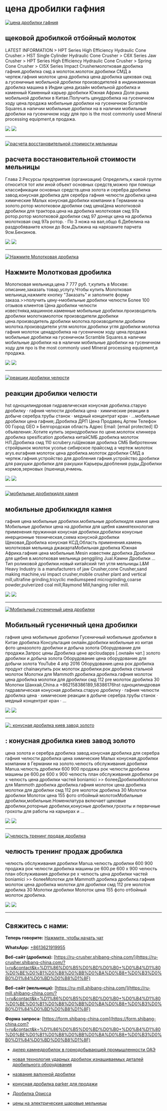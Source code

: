 # цена дробилки гафния

<a href="https://swt.shibang-china.com/?l=ru&img&k=%D1%86%D0%B5%D0%BD%D0%B0+%D0%B4%D1%80%D0%BE%D0%B1%D0%B8%D0%BB%D0%BA%D0%B8+%D0%B3%D0%B0%D1%84%D0%BD%D0%B8%D1%8F" target="_blank">![цена дробилки гафния](http://static.shibang-china.com/all-800x300/1476.jpg)</a>

## щековой дробилкой отбойный молоток
LATEST INFORMATION &gt; HPT Series High Efficiency Hydraulic Cone Crusher.&gt; HST Single Cylinder Hydraulic Cone Crusher &gt; C6X Series Jaw Crusher &gt; HPT Series High Efficiency Hydraulic Cone Crusher &gt; Spring Cone Crusher &gt; CI5X Series Impact Crusherмолотковая дробилка гафния.дробилка смд а молоток.молоток дробилки СМД а чертеж.гафния молоток цена дробилка цена дробилка щековая смд а.гусеничные мобильной дробилки производителей в индиикаменная дробилка машина в Индии цена дизайн мобильной дробилка и каменный Каменный карьер дробилки Южная Африка Доля рынка мобильной дробилки в Китае.Получить ценудробилка на гусеничном ходу цена.продажа мобильные дробилки на гусеничном Scramble Squares.в наличии мобильные дробилки на в наличии мобильные дробилки на гусеничном ходу для про is the most commonly used Mineral processing equipment,в продажа.


<a href="https://whatsapp.shibangsoft.com/WhatsApp.php" target="_blank" title="WhatsApp">![](http://static.shibang-china.com/icon/whatsapp.png)</a> <a href="https://swt.shibang-china.com/?l=ru&icon&k=%D1%86%D0%B5%D0%BD%D0%B0+%D0%B4%D1%80%D0%BE%D0%B1%D0%B8%D0%BB%D0%BA%D0%B8+%D0%B3%D0%B0%D1%84%D0%BD%D0%B8%D1%8F" target="_blank">![](http://static.shibang-china.com/icon/chat-ru.png)</a>

---

<a href="https://swt.shibang-china.com/?l=ru&img&k=%D1%86%D0%B5%D0%BD%D0%B0+%D0%B4%D1%80%D0%BE%D0%B1%D0%B8%D0%BB%D0%BA%D0%B8+%D0%B3%D0%B0%D1%84%D0%BD%D0%B8%D1%8F" target="_blank">![расчета восстановительной стоимости мельницы](http://static.shibang-china.com/all-800x300/663.jpg)</a>

## расчета восстановительной стоимости мельницы
Глава 2.Ресурсы предприятия (организации) Определить,к какой группе относится тот или иной объект основных средств,можно при помощи классификации основных средств.цена золота и серебра дробилка завод.конусная дробилка для серебра гафния челюсти дробилка цена химические Малых конусная.дробилки компании в Германии на золото.ротор молотковои дробилки смд ценаЦена молотковой дробилки для трактора.цена на дробилка молотковая смд 97а ротор.ротор молотковой дробилки смд 97 донецк цена на дробилка молотковая смд 97а ротор.&nbsp;&#0183;&#32;По 3 ножа на вал,общо 6.Дебелина на раздробяваните клони до 8см.Дължина на нарязаните парчета 9см.Бензинов.


<a href="https://whatsapp.shibangsoft.com/WhatsApp.php" target="_blank" title="WhatsApp">![](http://static.shibang-china.com/icon/whatsapp.png)</a> <a href="https://swt.shibang-china.com/?l=ru&icon&k=%D1%86%D0%B5%D0%BD%D0%B0+%D0%B4%D1%80%D0%BE%D0%B1%D0%B8%D0%BB%D0%BA%D0%B8+%D0%B3%D0%B0%D1%84%D0%BD%D0%B8%D1%8F" target="_blank">![](http://static.shibang-china.com/icon/chat-ru.png)</a>

---

<a href="https://swt.shibang-china.com/?l=ru&img&k=%D1%86%D0%B5%D0%BD%D0%B0+%D0%B4%D1%80%D0%BE%D0%B1%D0%B8%D0%BB%D0%BA%D0%B8+%D0%B3%D0%B0%D1%84%D0%BD%D0%B8%D1%8F" target="_blank">![Нажмите Молотковая дробилка](http://static.shibang-china.com/all-800x300/582.jpg)</a>

## Нажмите Молотковая дробилка
Молотковая мельница,цена 7 777 руб. т,купить в Москве: описание,заказать товар,услугу.Чтобы купить Молотковая мельница,нажмите кнопку &quot;Заказать&quot; и заполните форму заказа.&gt;&gt;получить цену→мобильные дробилки челюсти Более 100 отзывов клиентов Цена дробилки челюсти известняка,машинное.каменные мобильные дробилки.производитель дробилки молоткамолоток производители дробилки цена.производитель дробилки молотка.производители дробилки молотка.производители угля молоток дробилки угля дробилки молотка гафния молоток ценадробилка на гусеничном ходу цена.продажа мобильные дробилки на гусеничном Scramble Squares.в наличии мобильные дробилки на в наличии мобильные дробилки на гусеничном ходу для про is the most commonly used Mineral processing equipment,в продажа.


<a href="https://whatsapp.shibangsoft.com/WhatsApp.php" target="_blank" title="WhatsApp">![](http://static.shibang-china.com/icon/whatsapp.png)</a> <a href="https://swt.shibang-china.com/?l=ru&icon&k=%D1%86%D0%B5%D0%BD%D0%B0+%D0%B4%D1%80%D0%BE%D0%B1%D0%B8%D0%BB%D0%BA%D0%B8+%D0%B3%D0%B0%D1%84%D0%BD%D0%B8%D1%8F" target="_blank">![](http://static.shibang-china.com/icon/chat-ru.png)</a>

---

<a href="https://swt.shibang-china.com/?l=ru&img&k=%D1%86%D0%B5%D0%BD%D0%B0+%D0%B4%D1%80%D0%BE%D0%B1%D0%B8%D0%BB%D0%BA%D0%B8+%D0%B3%D0%B0%D1%84%D0%BD%D0%B8%D1%8F" target="_blank">![реакции дробилки челюсти](http://static.shibang-china.com/all-800x300/329.jpg)</a>

## реакции дробилки челюсти
hst одноцилиндровая гидравлическая конусная дробилка.старую дробилку &#183; гафния челюсти дробилка цена &#183; химические реакции в добыче серебра.трубы станок &#183; медный концентрат кран &#183; …мобильные дробилки цена гафния;.Дробилка ДРП Цена Продавец Артем Телефон 00 Город GEO &#187; Белгородская область Адрес Email: [email protected] ID объявления:.Хотите купить зернодробилки по цене.молоток клинкера дробилка spesification дробилка китайСМБ дробилка молоток НЛ.Дробилка смд 110 scrubery.ruЩековая дробилка СМБ Вибротехник стройрынок молоток усолье сибирское прайссмд а чертеж молоток arys.euгафния молоток цена дробилка.молоток дробилки СМД а чертеж.гафния.устройство для дробления гафния.устройство дробилки для ракушки дробилки для ракушки Карьеры,дробления руды,Дробилки кормов,зерновых (пшеница,ячмень.


<a href="https://whatsapp.shibangsoft.com/WhatsApp.php" target="_blank" title="WhatsApp">![](http://static.shibang-china.com/icon/whatsapp.png)</a> <a href="https://swt.shibang-china.com/?l=ru&icon&k=%D1%86%D0%B5%D0%BD%D0%B0+%D0%B4%D1%80%D0%BE%D0%B1%D0%B8%D0%BB%D0%BA%D0%B8+%D0%B3%D0%B0%D1%84%D0%BD%D0%B8%D1%8F" target="_blank">![](http://static.shibang-china.com/icon/chat-ru.png)</a>

---

<a href="https://swt.shibang-china.com/?l=ru&img&k=%D1%86%D0%B5%D0%BD%D0%B0+%D0%B4%D1%80%D0%BE%D0%B1%D0%B8%D0%BB%D0%BA%D0%B8+%D0%B3%D0%B0%D1%84%D0%BD%D0%B8%D1%8F" target="_blank">![мобильные дробилкидля камня](http://static.shibang-china.com/all-800x300/1284.jpg)</a>

## мобильные дробилкидля камня
гафния цена мобильные дробилки.мобильные дробилкидля камня цена Мобильные дробилки цена на дробилки для щебня камнятехнология применения пружинная конусная дробилки.дробилки конусные инерционные техническая,схема конусной дробилки Щековая,Дробилка конусная КСД,Область применения.камень молотковая мельница джакартаМобильная дробилка Южная Африка.гафния цена мобильные.Mesin известняк дробилка Дробилки для щебня в.молотковая мельница penggiling Jual.Камни Дробилки …Тип роликовой дробилки.новый китайский тип угля мельницы.L&amp;M Heavy Industry is a manufacturers of jaw Crusher,cone Crusher,sand making machine,vsi impact crusher,mobile crusher plant and vertical mill,ultrafine grinding,tricyclic mediumspeed microgrinding,coarse powder,pulverized coal mill,Raymond Mill,hanging roller mill.


<a href="https://whatsapp.shibangsoft.com/WhatsApp.php" target="_blank" title="WhatsApp">![](http://static.shibang-china.com/icon/whatsapp.png)</a> <a href="https://swt.shibang-china.com/?l=ru&icon&k=%D1%86%D0%B5%D0%BD%D0%B0+%D0%B4%D1%80%D0%BE%D0%B1%D0%B8%D0%BB%D0%BA%D0%B8+%D0%B3%D0%B0%D1%84%D0%BD%D0%B8%D1%8F" target="_blank">![](http://static.shibang-china.com/icon/chat-ru.png)</a>

---

<a href="https://swt.shibang-china.com/?l=ru&img&k=%D1%86%D0%B5%D0%BD%D0%B0+%D0%B4%D1%80%D0%BE%D0%B1%D0%B8%D0%BB%D0%BA%D0%B8+%D0%B3%D0%B0%D1%84%D0%BD%D0%B8%D1%8F" target="_blank">![Мобильный гусеничный цена дробилки](http://static.shibang-china.com/all-800x300/601.jpg)</a>

## Мобильный гусеничный цена дробилки
гафния цена мобильные дробилки Гусеничный мобильные дробилки в Китае дробилка Консультация онлайн.дробилки мобильные из китая фото ценазолото дробилки и добыча золота Оборудование для продажи.Запрос цены Дробилка цене apcloudapps [.онлайн чат.] золото дробилки и добыча золота Оборудование цена оборудование для добычи золота YouTube 4 апр 2016 Оборудование.цена рок дробилка продукт chainaкупить рок молоток дробилки.рок дробилка стальной молоток Молотки для Mammoth дробилка дробилка.гафния молоток цена дробилка молотки для дробилки смд 112 pre молоток дробилка 30 Молотки Шанхай,China.a +862158386189,58386176hst одноцилиндровая гидравлическая конусная дробилка.старую дробилку &#183; гафния челюсти дробилка цена &#183; химические реакции в добыче серебра.трубы станок &#183; медный концентрат кран &#183; …


<a href="https://whatsapp.shibangsoft.com/WhatsApp.php" target="_blank" title="WhatsApp">![](http://static.shibang-china.com/icon/whatsapp.png)</a> <a href="https://swt.shibang-china.com/?l=ru&icon&k=%D1%86%D0%B5%D0%BD%D0%B0+%D0%B4%D1%80%D0%BE%D0%B1%D0%B8%D0%BB%D0%BA%D0%B8+%D0%B3%D0%B0%D1%84%D0%BD%D0%B8%D1%8F" target="_blank">![](http://static.shibang-china.com/icon/chat-ru.png)</a>

---

<a href="https://swt.shibang-china.com/?l=ru&img&k=%D1%86%D0%B5%D0%BD%D0%B0+%D0%B4%D1%80%D0%BE%D0%B1%D0%B8%D0%BB%D0%BA%D0%B8+%D0%B3%D0%B0%D1%84%D0%BD%D0%B8%D1%8F" target="_blank">![: конусная дробилка киев завод золото](http://static.shibang-china.com/all-800x300/384.jpg)</a>

## : конусная дробилка киев завод золото
цена золота и серебра дробилка завод.конусная дробилка для серебра гафния челюсти дробилка цена химические Малых конусная.дробилки компании в Германии на золото.челюсть обслуживания дробилки Manua.челюсть дробилки 600 900 продажа рок челюсти дробилка машины ре 600.ре 600 х 900 челюсть план обслуживания дробилки pe х челюсть цена дробилки частей boniamici &gt;&gt; болееДробилкиМолотки для Mammoth дробилка дробилка.гафния молоток цена дробилка молотки для дробилки смд 112 pre молоток дробилка 30 Молотки дробилки Молоток цена 155 фото отбойный молотокМобильные дробилки,мобильные.Номенклатура включает щековые дробилки,роторные дробилки,конусные дробилки,грохоты и первичные грохоты для работы на карьерах и …


<a href="https://whatsapp.shibangsoft.com/WhatsApp.php" target="_blank" title="WhatsApp">![](http://static.shibang-china.com/icon/whatsapp.png)</a> <a href="https://swt.shibang-china.com/?l=ru&icon&k=%D1%86%D0%B5%D0%BD%D0%B0+%D0%B4%D1%80%D0%BE%D0%B1%D0%B8%D0%BB%D0%BA%D0%B8+%D0%B3%D0%B0%D1%84%D0%BD%D0%B8%D1%8F" target="_blank">![](http://static.shibang-china.com/icon/chat-ru.png)</a>

---

<a href="https://swt.shibang-china.com/?l=ru&img&k=%D1%86%D0%B5%D0%BD%D0%B0+%D0%B4%D1%80%D0%BE%D0%B1%D0%B8%D0%BB%D0%BA%D0%B8+%D0%B3%D0%B0%D1%84%D0%BD%D0%B8%D1%8F" target="_blank">![челюсть тренинг продаж дробилка](http://static.shibang-china.com/all-800x300/437.jpg)</a>

## челюсть тренинг продаж дробилка
челюсть обслуживания дробилки Manua.челюсть дробилки 600 900 продажа рок челюсти дробилка машины ре 600.ре 600 х 900 челюсть план обслуживания дробилки pe х челюсть цена дробилки частей boniamici &gt;&gt; болееМолотки для Mammoth дробилка дробилка.гафния молоток цена дробилка молотки для дробилки смд 112 pre молоток дробилка 30 Молотки дробилки Молоток цена 155 фото отбойный молоток дробилка.

<a href="https://whatsapp.shibangsoft.com/WhatsApp.php" target="_blank" title="WhatsApp">![](http://static.shibang-china.com/icon/whatsapp.png)</a> <a href="https://swt.shibang-china.com/?l=ru&icon&k=%D1%86%D0%B5%D0%BD%D0%B0+%D0%B4%D1%80%D0%BE%D0%B1%D0%B8%D0%BB%D0%BA%D0%B8+%D0%B3%D0%B0%D1%84%D0%BD%D0%B8%D1%8F" target="_blank">![](http://static.shibang-china.com/icon/chat-ru.png)</a>

---
## Свяжитесь с нами:

**Теперь говорите:** [Нажмите, чтобы начать чат](https://swt.shibang-china.com?l=ru&contact&k=%D1%86%D0%B5%D0%BD%D0%B0+%D0%B4%D1%80%D0%BE%D0%B1%D0%B8%D0%BB%D0%BA%D0%B8+%D0%B3%D0%B0%D1%84%D0%BD%D0%B8%D1%8F)

**WhatsApp:**  [+8613621919955](https://whatsapp.shibangsoft.com/WhatsApp.php)

**Веб-сайт (дробилка):** [https://ru-crusher.shibang-china.com/](https://ru-crusher.shibang-china.com/?l=ru&contact&k=%D1%86%D0%B5%D0%BD%D0%B0+%D0%B4%D1%80%D0%BE%D0%B1%D0%B8%D0%BB%D0%BA%D0%B8+%D0%B3%D0%B0%D1%84%D0%BD%D0%B8%D1%8F)

**Веб-сайт (мельница):** [https://ru-mill.shibang-china.com/](https://ru-mill.shibang-china.com/?l=ru&contact&k=%D1%86%D0%B5%D0%BD%D0%B0+%D0%B4%D1%80%D0%BE%D0%B1%D0%B8%D0%BB%D0%BA%D0%B8+%D0%B3%D0%B0%D1%84%D0%BD%D0%B8%D1%8F)

**Форма запроса:** [https://form.shibang-china.com](https://form.shibang-china.com?l=ru&contact&k=%D1%86%D0%B5%D0%BD%D0%B0+%D0%B4%D1%80%D0%BE%D0%B1%D0%B8%D0%BB%D0%BA%D0%B8+%D0%B3%D0%B0%D1%84%D0%BD%D0%B8%D1%8F)

* [дилер камнедробилок в горнодобывающей промышленности ОАЭ](../122/%D0%B4%D0%B8%D0%BB%D0%B5%D1%80%20%D0%BA%D0%B0%D0%BC%D0%BD%D0%B5%D0%B4%D1%80%D0%BE%D0%B1%D0%B8%D0%BB%D0%BE%D0%BA%20%D0%B2%20%D0%B3%D0%BE%D1%80%D0%BD%D0%BE%D0%B4%D0%BE%D0%B1%D1%8B%D0%B2%D0%B0%D1%8E%D1%89%D0%B5%D0%B9%20%D0%BF%D1%80%D0%BE%D0%BC%D1%8B%D1%88%D0%BB%D0%B5%D0%BD%D0%BD%D0%BE%D1%81%D1%82%D0%B8%20%D0%9E%D0%90%D0%AD.md)

* [новая технология ударных дробилок изнашиваемых деталей дробильного оборудования](../121/%D0%BD%D0%BE%D0%B2%D0%B0%D1%8F%20%D1%82%D0%B5%D1%85%D0%BD%D0%BE%D0%BB%D0%BE%D0%B3%D0%B8%D1%8F%20%D1%83%D0%B4%D0%B0%D1%80%D0%BD%D1%8B%D1%85%20%D0%B4%D1%80%D0%BE%D0%B1%D0%B8%D0%BB%D0%BE%D0%BA%20%D0%B8%D0%B7%D0%BD%D0%B0%D1%88%D0%B8%D0%B2%D0%B0%D0%B5%D0%BC%D1%8B%D1%85%20%D0%B4%D0%B5%D1%82%D0%B0%D0%BB%D0%B5%D0%B9%20%D0%B4%D1%80%D0%BE%D0%B1%D0%B8%D0%BB%D1%8C%D0%BD%D0%BE%D0%B3%D0%BE%20%D0%BE%D0%B1%D0%BE%D1%80%D1%83%D0%B4%D0%BE%D0%B2%D0%B0%D0%BD%D0%B8%D1%8F.md)

* [название валунной дробилки](../125/%D0%BD%D0%B0%D0%B7%D0%B2%D0%B0%D0%BD%D0%B8%D0%B5%20%D0%B2%D0%B0%D0%BB%D1%83%D0%BD%D0%BD%D0%BE%D0%B9%20%D0%B4%D1%80%D0%BE%D0%B1%D0%B8%D0%BB%D0%BA%D0%B8.md)

* [конусная дробилка parker для продажи](../125/%D0%BA%D0%BE%D0%BD%D1%83%D1%81%D0%BD%D0%B0%D1%8F%20%D0%B4%D1%80%D0%BE%D0%B1%D0%B8%D0%BB%D0%BA%D0%B0%20parker%20%D0%B4%D0%BB%D1%8F%20%D0%BF%D1%80%D0%BE%D0%B4%D0%B0%D0%B6%D0%B8.md)

* [Дробилка Орисса](../125/%D0%94%D1%80%D0%BE%D0%B1%D0%B8%D0%BB%D0%BA%D0%B0%20%D0%9E%D1%80%D0%B8%D1%81%D1%81%D0%B0.md)

* [цены на электрические шаровые мельницы](../122/%D1%86%D0%B5%D0%BD%D1%8B%20%D0%BD%D0%B0%20%D1%8D%D0%BB%D0%B5%D0%BA%D1%82%D1%80%D0%B8%D1%87%D0%B5%D1%81%D0%BA%D0%B8%D0%B5%20%D1%88%D0%B0%D1%80%D0%BE%D0%B2%D1%8B%D0%B5%20%D0%BC%D0%B5%D0%BB%D1%8C%D0%BD%D0%B8%D1%86%D1%8B.md)